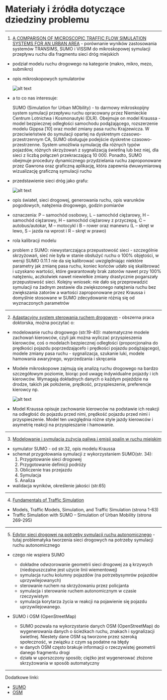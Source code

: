 # Materiały i źródła dotyczące dziedziny problemu

---

1. [A COMPARISON OF MICROSCOPIC TRAFFIC FLOW SIMULATION
   SYSTEMS FOR AN URBAN AREA](https://yadda.icm.edu.pl/baztech/element/bwmeta1.element.baztech-article-BSL3-0024-0061/c/Maciejewski.pdf) - porównanie wyników zastosowania systemów TRANSIMS, SUMO i VISSIM do mikroskopowej symulacji przepływu ruchu dla fragmentu sieci dróg miejskich

- podział modelu ruchu drogowego na kategorie (makro, mikro, mezo, submikro)
- opis mikroskopowych symulatorów

  ![alt text](Zdjęcia\image0000.png)
  
- a to co nas interesuje:

  SUMO (Simulation for Urban MObility) - to darmowy mikroskopijny system symulacji przepływu ruchu opracowany przez Niemieckie Centrum Lotnictwa i Kosmonautyki (DLR). Obejmuje on model Kraussa - model bezpiecznej odległości samochodu podążającego, rozszerzenie modelu Gippsa [10] oraz model zmiany pasa ruchu Krajzewicza.
  W przeciwieństwie do symulacji opartej na dyskretnym czasowo-przestrzennym CA, SUMO obsługuje podejście dyskretne
  czasowo-przestrzenne. System umożliwia symulację dla różnych typów pojazdów, różnych skrzyżowań z sygnalizacją świetlną lub bez niej, dla sieci z liczbą połączeń przekraczającą 10 000. Ponadto, SUMO obejmuje procedury dynamicznego przydzielania ruchu zaproponowane przez Gawrona oraz graficzną aplikację, która zapewnia dwuwymiarową wizualizację graficzną symulacji ruchu
- przedstawienie sieci dróg jako grafu:

  ![alt text](Zdjęcia\image-111.png) 

- opis świateł, sieci drogowej, generowania ruchu, opis warunków pogodowych, natężenia drogowego, godzin pomiarów
- oznaczenia: P – samochód osobowy, L – samochód ciężarowy, H – samochód ciężarowy, H – samochód ciężarowy z przyczepą, C – autobus/autokar, M – motocykl i B – rower oraz manewru (L – skręt w lewo, S – jazda na wprost i R – skręt w prawo)
- rola kalibracji modelu
- problem z SUMO: niewystarczająca przepustowość sieci - szczególnie skrzyżowań, sieć nie była w stanie obsłużyć ruchu o 100% objętości,
  w wersji SUMO 0.11.1 nie da się kalibrować uwzględniając niektóre parametry jak zmianę pasa ruchu, koniec końców udało się skalibrować i uzyskano wartości, które gwarantowały brak zatorów nawet przy 100% natężeniu, aczkolwiek nawet niewielkie zmiany drastycznie pogarszały przepustowość sieci. Kolejny wniosek: nie dało się przeprowadzić symulacji na żadnym zestawie dla zwiększonego natężenia ruchu bez zwiększania zatorów a wartości zaproponowane przez Kraussa i domyślnie stosowane w SUMO zdecydowanie różnią się od wyznaczonych parametrów

---

2. [Adaptacyjny system sterowania ruchem drogowym](https://mostwiedzy.pl/pl/publication/download/1/adaptacyjny-system-sterowania-ruchem-drogowym_93939.pdf) - obszerna praca doktorska, można poczytać o:

- modelowanie ruchu drogowego (str.19-40): matematyczne modele zachowań kierowców, czyli jak można wyliczać przyspieszenia kierowców, coś o modelach bezpiecznej odległości (proporcjonalna do prędkości pojazdu poprzedzającefo i prędkości pojazdu podążającego), modele zmiany pasa ruchu - sygnalizacja, szukanie luki, modele hamowania awaryjnego, wyprzedzania i skręcania
- Modele mikroskopowe zajmują się analizą ruchu drogowego na bardzo
  szczegółowym poziomie, biorąc pod uwagę indywidualne pojazdy i ich
  kierowców. Wymagają dokładnych danych o każdym pojeździe na drodze, takich jak położenie, prędkość, przyspieszenie, preferencje kierowcy np.

  ![alt text](Zdjęcia\image-222.png)

- Model Kraussa opisuje zachowanie kierowców na podstawie ich reakcji na
  odległość do pojazdu przed nimi, prędkość pojazdu przed nimi i przyspieszenie.
  Model ten uwzględnia różne style jazdy kierowców i asymetrię reakcji na
  przyspieszanie i hamowanie.

---

3. [Modelowanie i symulacja zużycia paliwa i emisji spalin w ruchu miejskim](https://min.wmi.amu.edu.pl/wp-content/uploads/2015/01/Praca_magisterska_informatyka.pdf)

- symulator SUMO - od str.32, opis modelu Kraussa
- schemat przygotowania symulacji z wykorzystaniem SUMO(str. 34):
  1. Przygotowanie sieci drogowej
  2. Przygotowanie definicji podróży
  3. Obliczenie tras przejazdu
  4. Symulacja
  5. Analiza
- walidacja wyników, określenie jakości (str.65)

---

4. [Fundamentals of Traffic
   Simulation](http://ndl.ethernet.edu.et/bitstream/123456789/22122/1/331.pdf)

- Models, Traffic Models, Simulation, and Traffic Simulation (strona 1-63)
- Traffic Simulation with SUMO – Simulation of Urban Mobility (strona 269-295)

---

5. [Edytor sieci drogowej na potrzeby symulacji ruchu autonomicznego](https://www.mechanik.media.pl/pliki/do_pobrania/artykuly/23/2024_11_s0034.pdf) - tutaj problematyka tworzenia sieci drogowych na potrzeby symulacji ruchu autonomicznego

- czego nie wspiera SUMO

  - dokładne odwzorowanie geometrii sieci drogowej za ą krzywych (niedopuszczalne jest użycie linii wiementowej)
  - symulacja ruchu kolumny pojazdów (na potrzebysymrów pojazdów uprzywilejowanych)
  - sterowanie ruchem na skrzyżowaniu przez policjanta
  - symulacja i sterowanie ruchem autonomicznym w czasie rzeczywistym
  - symulacja korytarza życia w reakcji na pojawienie się pojazdu uprzywilejowanego.

- SUMO i OSM (OpenStreetMap)
  - SUMO pozwala na wykorzystanie danych OSM (OpenStreetMap) do wygenerowania danych o ścieżkach ruchu, znakach i sygnalizacji świetlnej. Niestety dane OSM są tworzone przez szeroką społeczność, w związku z czym są podatne na błędy
  - w danych OSM często brakuje informacji o rzeczywistej geometrii danego fragmentu drogi
  - działa w uporszczony sposób; ciężko jest wygenerować złożone skrzyżowania w sposób automatyczny

---

Dodatkowe linki:

- [SUMO](https://eclipse.dev/sumo/)
- [OSM](https://www.openstreetmap.org/#map=17/50.072250/20.037531)

